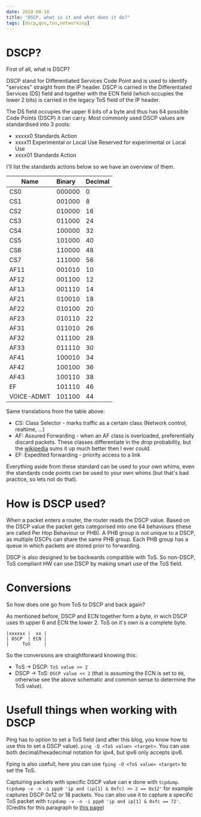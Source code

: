 ```yaml
---
date: 2018-08-18
title: "DSCP, what is it and what does it do?"
tags: [dscp,qos,tos,networking]
---
```

# DSCP?

First of all, what is DSCP?

DSCP stand for Differentiated Services Code Point and  is used to identify "services" straight from the IP header. DSCP is carried in the Differentiated Services (DS) field and together with the ECN field (which occupies the lower 2 bits) is carried in the legacy ToS field of the IP header.

The DS field occupies the upper 6 bits of a byte and thus has 64 possible Code Points (DSCP) it can carry. Most commonly used DSCP values are standardised into 3 pools:

* xxxxx0  Standards Action
* xxxx11  Experimental or Local Use	Reserved for experimental or Local Use
* xxxx01  Standards Action

I'll list the standards actions below so we have an overview of them.

|Name       |Binary  |Decimal |
|-----------|:-------|:-------|
|CS0        |000000  |0       |
|CS1        |001000  |8       |
|CS2        |010000  |16      |
|CS3        |011000  |24      |
|CS4        |100000  |32      |
|CS5        |101000  |40      |
|CS6        |110000  |48      |
|CS7        |111000  |56      |
|AF11       |001010  |10      |
|AF12       |001100  |12      |
|AF13       |001110  |14      |
|AF21       |010010  |18      |
|AF22       |010100  |20      |
|AF23       |010110  |22      |
|AF31       |011010  |26      |
|AF32       |011100  |28      |
|AF33       |011110  |30      |
|AF41       |100010  |34      |
|AF42       |100100  |36      |
|AF43       |100110  |38      |
|EF         |101110  |46      |
|VOICE-ADMIT|101100  |44      |

Same translations from the table above:

* CS: Class Selector - marks traffic as a certain class (Network control, realtime, ...)
* AF: Assured Forwarding - when an AF class is overloaded, preferentially discard packets. These classes differentiate in the drop probability, but the [wikipedia](https://en.wikipedia.org/wiki/Differentiated_services#Assured_Forwarding) sums it up much better then I ever could.
* EF: Expedited forwarding - priority access to a link

Everything aside from these standard can be used to your own whims, even the standards code points can be used to your own whims (but that's bad practice, so lets not do that).

# How is DSCP used?

When a packet enters a router, the router reads the DSCP value. Based on the DSCP value the packet gets categorised into one 64 behaviours (these are called Per Hop Behaviour or PHB). A PHB group is not unique to a DSCP, as multiple DSCPs can share the same PHB group. Each PHB group has a queue in which packets are stored prior to forwarding.

DSCP is also designed to be backwards compatible with ToS. So non-DSCP, ToS compliant HW can use DSCP by making smart use of the ToS field.

# Conversions

So how does one go from ToS to DSCP and back again?

As mentioned before, DSCP and ECN together form a byte, in wich DSCP uses th upper 6 and ECN the lower 2. ToS on it's own is a complete byte.
```
|xxxxxx |  xx |
| DSCP  | ECN |
|     ToS     |
```

So the conversions are straightforward knowing this:

* ToS -> DSCP: `ToS value >> 2`
* DSCP -> ToS: `DSCP value << 2` (that is assuming the ECN is set to `00`, otherwise see the above schematic and common sense to determine the ToS value).

# Usefull things when working with DSCP

Ping has to option to set a ToS field (and after this blog, you know how to use this to set a DSCP value). `ping -Q <ToS value> <target>`. You can use both decimal/hexadecimal notation for ipv4, but ipv6 only accepts ipv6.

Fping is also usefull, here you can use `fping -O <ToS value> <target>` to set the ToS.

Captuiring packets with specific DSCP value can e done with `tcpdump`. `tcpdump -v -n -i ppp0 'ip and (ip[1] & 0xfc) >> 2 == 0x12'` for example captures DSCP 0x12 or 18 packets. You can also use it to capture a specific ToS packet with `tcpdump -v -n -i ppp0 'ip and ip[1] & 0xfc == 72'`. (Credits for this paragraph to [this page](https://www.tucny.com/home/dscp-tos))
